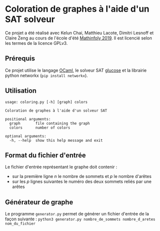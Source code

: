 # Coloration de graphes à l'aide d'un SAT solveur

Ce projet a été réalisé avec Kelun Chai, Matthieu Lacote, Dimitri Lesnoff et Claire Zeng au cours de l'école d'été [Mathinfoly 2019](http://www.mathinfoly.org/).
Il est licencié selon les termes de la licence GPLv3.

## Prérequis

Ce projet utilise le langage [OCaml](https://ocaml.org/index.fr.html), le solveur SAT [glucose](https://www.labri.fr/perso/lsimon/glucose/) et la librairie python networkx (`pip install networkx`).

## Utilisation

```
usage: coloring.py [-h] [graph] colors

Coloration de graphes à l'aide d'un solveur SAT

positional arguments:
  graph       file containing the graph
  colors      number of colors

optional arguments:
  -h, --help  show this help message and exit
```

## Format du fichier d'entrée

Le fichier d'entrée représentant le graphe doit contenir :
* sur la première ligne _n_ le nombre de sommets et _p_ le nombre d'arêtes
* sur les _p_ lignes suivantes le numéro des deux sommets reliés par une arêtes

## Générateur de graphe

Le programme `generator.py` permet de générer un fichier d'entrée de la façon suivante :
`python3 generator.py nombre_de_sommets nombre_d_aretes nom_du_fichier`
